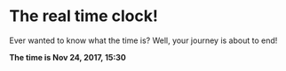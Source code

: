 # The real time clock!

Ever wanted to know what the time is? Well, your journey is about to end!

**The time is Nov 24, 2017, 15:30**